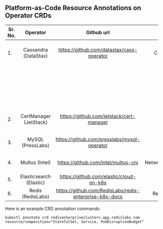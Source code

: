 Platform-as-Code Resource Annotations on Operator CRDs
------------------------------------------------------


|Sr. No. | Operator      | Github url    | CRD           | Resource Annotations                  |
|--------|:-------------:|:-------------:|:-------------:|:-------------------------------------:
| 1.     | Cassandra (DataStax) | https://github.com/datastax/cass-operator | CassandraDatacenter | resource/annotation-relationship="on:Secret, key:cassandra.datastax.com/watched-by, value:contains(INSTANCE.metadata.name)" 
| | | | | resource/composition="StatefulSet, Service, PodDisruptionBudget"
| | | | | resource/label-relationship="on:PersistentVolumeClaim, key:cassandra.datastax.com/datacenter, value:INSTANCE.metadata.name"
| 2.     | CertManager (JetStack) | https://github.com/jetstack/cert-manager | ClusterIssuer | resource/annotation-relationship="on:Ingress, key:cert-manager.io/cluster-issuer, value:INSTANCE.metadata.name"
| 3.     | MySQL (PressLabs) | https://github.com/presslabs/mysql-operator | MysqlCluster | resource/composition="StatefulSet, Service, ConfigMap, Secret, PodDisruptionBudget"
| 4.     | Multus (Intel) | https://github.com/intel/multus-cni | NetworkAttachmentDefinition | resource/annotation-relationship="on:Pod, key:k8s.v1.cni.cncf.io/networks, value:INSTANCE.metadata.name"
| 5.     | Elasticsearch (Elastic) | https://github.com/elastic/cloud-on-k8s | Elasticsearch | resource/composition="Pod, Service, Secret, ConfigMap"
| 6.     | Redis (RedisLabs) | https://github.com/RedisLabs/redis-enterprise-k8s-docs | RedisEnterpriseCluster | resource/composition="StatefulSet, Service, PodDisruptionBudget"

Here is an example CRD annotation commands:

`
kubectl annotate crd redisenterpriseclusters.app.redislabs.com resource/composition="StatefulSet, Service, PodDisruptionBudget"
`